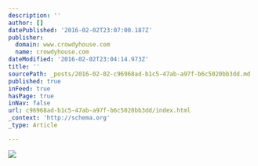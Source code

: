 ```yaml
---
description: ''
author: []
datePublished: '2016-02-02T23:07:00.187Z'
publisher:
  domain: www.crowdyhouse.com
  name: crowdyhouse.com
dateModified: '2016-02-02T23:04:14.973Z'
title: ''
sourcePath: _posts/2016-02-02-c96968ad-b1c5-47ab-a97f-b6c5020bb3dd.md
published: true
inFeed: true
hasPage: true
inNav: false
url: c96968ad-b1c5-47ab-a97f-b6c5020bb3dd/index.html
_context: 'http://schema.org'
_type: Article

---
```

![](https://2tycoh1r8jeo25z0a227d3et17vu-wpengine.netdna-ssl.com/wp-content/uploads/2014/08/Furniture-Storage-WAVE6-460x613.jpg)